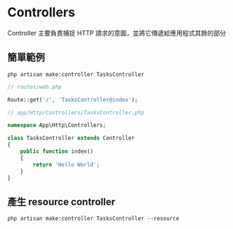 # Controllers

Controller 主要負責捕捉 HTTP 請求的意圖，並將它傳遞給應用程式其餘的部分

## 簡單範例

```
php artisan make:controller TasksController
```

```php
// routes/web.php

Route::get('/', 'TasksController@index');
```

```php
// app/Http/Controllers/TasksController.php

namespace App\Http\Controllers;

class TasksController extends Controller
{
    public function index()
    {
        return 'Hello World';
    }
}
```

## 產生 resource  controller

```
php artisan make:controller TasksController --resource
```

